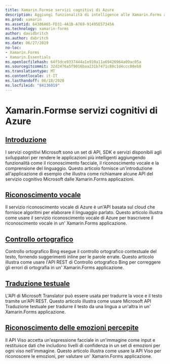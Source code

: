 ```yaml
---
title: Xamarin.Formse servizi cognitivi di Azure
description: Aggiungi funzionalità di intelligence alle Xamarin.Forms applicazioni con servizi cognitivi di Azure, tra cui il riconoscimento vocale, il controllo ortografico, la traduzione testuale e il riconoscimento delle emozioni.
ms.prod: xamarin
ms.assetid: 64386A65-FD31-4A1B-A769-91495E57345A
ms.technology: xamarin-forms
author: davidbritch
ms.author: dabritch
ms.date: 06/27/2019
no-loc:
- Xamarin.Forms
- Xamarin.Essentials
ms.openlocfilehash: 64f5dce9337444a1e910a11a69426964a09ac05a
ms.sourcegitcommit: 32d2476a5f9016baa231b7471c88c1d4ccc08eb8
ms.translationtype: MT
ms.contentlocale: it-IT
ms.lasthandoff: 06/18/2020
ms.locfileid: "84136019"
---
```

# <a name="xamarinforms-and-azure-cognitive-services"></a>Xamarin.Formse servizi cognitivi di Azure

## <a name="introduction"></a>[Introduzione](introduction.md)

I servizi cognitivi Microsoft sono un set di API, SDK e servizi disponibili agli sviluppatori per rendere le applicazioni più intelligenti aggiungendo funzionalità come il riconoscimento facciale, il riconoscimento vocale e la comprensione del linguaggio. Questo articolo fornisce un'introduzione all'applicazione di esempio che illustra come richiamare alcune API del servizio cognitivo Microsoft dalle Xamarin.Forms applicazioni.

## <a name="speech-recognition"></a>[Riconoscimento vocale](speech-recognition.md)

Il servizio riconoscimento vocale di Azure è un'API basata sul cloud che fornisce algoritmi per elaborare il linguaggio parlato. Questo articolo illustra come usare il servizio riconoscimento vocale di Azure per trascrivere il riconoscimento vocale in un' Xamarin.Forms applicazione.

## <a name="spell-check"></a>[Controllo ortografico](spell-check.md)

Controllo ortografico Bing esegue il controllo ortografico contestuale del testo, fornendo suggerimenti inline per le parole errate. Questo articolo illustra come usare l'API REST di Controllo ortografico Bing per correggere gli errori di ortografia in un' Xamarin.Forms applicazione.

## <a name="text-translation"></a>[Traduzione testuale](text-translation.md)

L'API di Microsoft Translator può essere usata per tradurre la voce e il testo tramite un'API REST. Questo articolo illustra come usare Microsoft API Traduzione testuale per tradurre il testo da una lingua a un'altra in un' Xamarin.Forms applicazione.

## <a name="perceived-emotion-recognition"></a>[Riconoscimento delle emozioni percepite](emotion-recognition.md)

Il API Viso accetta un'espressione facciale in un'immagine come input e restituisce dati che includono livelli di confidenza in un set di emozioni per ogni viso nell'immagine. Questo articolo illustra come usare la API Viso per riconoscere le emozioni, per valutare un' Xamarin.Forms applicazione.
